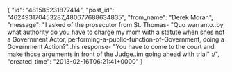  {
   "id": "481585231877414",
   "post_id": "462493170453287_480677688634835",
   "from_name": "Derek Moran",
   "message": "I asked of the prosecutor from St. Thomas- \"Quo warranto..by what authority do you have to charge my mom with a statute when shes not a Government Actor, performing-a-public-function-of-Government, doing a Government Action?\"..his response- \"You have to come to the court and make those arguments in front of the Judge..im going ahead with trial\" :/",
   "created_time": "2013-02-16T06:21:41+0000"
 }
